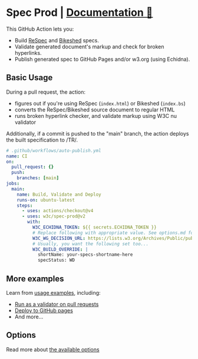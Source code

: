 # Spec Prod | [Documentation 📘](https://w3c.github.io/spec-prod/)

This GitHub Action lets you:

- Build [ReSpec](https://github.com/w3c/respec) and [Bikeshed](https://github.com/tabatkins/bikeshed) specs.
- Validate generated document's markup and check for broken hyperlinks.
- Publish generated spec to GitHub Pages and/or w3.org (using Echidna).

## Basic Usage

During a pull request, the action:

- figures out if you're using ReSpec (`index.html`) or Bikeshed (`index.bs`)
- converts the ReSpec/Bikeshed source document to regular HTML
- runs broken hyperlink checker, and validate markup using W3C nu validator

Additionally, if a commit is pushed to the "main" branch, the action deploys the built specification to /TR/.

```yml
# .github/workflows/auto-publish.yml
name: CI
on:
  pull_request: {}
  push:
    branches: [main]
jobs:
  main:
    name: Build, Validate and Deploy
    runs-on: ubuntu-latest
    steps:
      - uses: actions/checkout@v4
      - uses: w3c/spec-prod@v2
        with:
          W3C_ECHIDNA_TOKEN: ${{ secrets.ECHIDNA_TOKEN }}
          # Replace following with appropriate value. See options.md for details.
          W3C_WG_DECISION_URL: https://lists.w3.org/Archives/Public/public-group/2014JulSep/1234.html
          # Usually, you want the following set too...
          W3C_BUILD_OVERRIDE: |
            shortName: your-specs-shortname-here
            specStatus: WD
```

## More examples

Learn from [usage examples](docs/examples.md), including:

- [Run as a validator on pull requests](docs/examples.md#run-as-a-validator-on-pull-requests)
- [Deploy to GitHub pages](docs/examples.md#deploy-to-github-pages)
- And more...

## Options

Read more about [the available options](docs/options.md)
